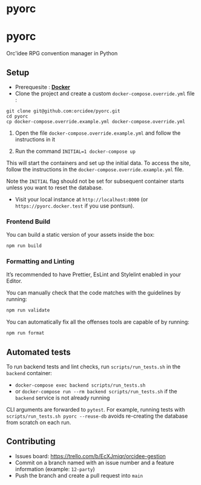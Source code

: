 pyorc
=======
# pyorc
Orc'idee RPG convention manager in Python

## Setup
* Prerequesite : **[Docker](https://docs.docker.com/desktop/)**
* Clone the project and create a custom `docker-compose.override.yml` file :
```
git clone git@github.com:orcidee/pyorc.git
cd pyorc
cp docker-compose.override.example.yml docker-compose.override.yml
```

1. Open the file `docker-compose.override.example.yml` and follow the instructions in it

2. Run the command `INITIAL=1 docker-compose up`

This will start the containers and set up the initial data. To access the site,
follow the instructions in the `docker-compose.override.example.yml` file.

Note the `INITIAL` flag should not be set for subsequent container starts unless
you want to reset the database.

* Visit your local instance at `http://localhost:8000` (or `https://pyorc.docker.test` if you use pontsun).

### Frontend Build

You can build a static version of your assets inside the box:

```bash
npm run build
```

### Formatting and Linting

It’s recommended to have Prettier, EsLint and Stylelint enabled in your Editor.

You can manually check that the code matches with the guidelines by running:

```bash
npm run validate
```

You can automatically fix all the offenses tools are capable of by running:

```bash
npm run format
```

## Automated tests

To run backend tests and lint checks, run `scripts/run_tests.sh` in the `backend` container:
* `docker-compose exec backend scripts/run_tests.sh`
* or `docker-compose run --rm backend scripts/run_tests.sh` if the `backend` service is not already running

CLI arguments are forwarded to `pytest`.
For example, running tests with `scripts/run_tests.sh pyorc --reuse-db` avoids
re-creating the database from scratch on each run.

## Contributing
* Issues board: https://trello.com/b/EcXJmiqr/orcidee-gestion
* Commit on a branch named with an issue number and a feature information (example: `12-party`)
* Push the branch and create a pull request into `main`

